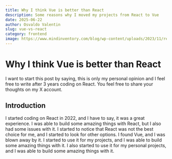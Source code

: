 ```yaml
---
title: Why I think Vue is better than React
description: Some reasons why I moved my projects from React to Vue
date: 2025-06-22
author: Osvaldo Valentin
slug: vue-vs-react
category: frontend
image: https://www.mindinventory.com/blog/wp-content/uploads/2023/11/react-vs-vue.webp
---
```


# Why I think Vue is better than React

I want to start this post by saying, this is only my personal opinion and I feel free to write after 3 years coding on React. You feel free to share your thoughts on my X account.

## Introduction

I started coding on React in 2022, and I have to say, it was a great experience. I was able to build some amazing things with React, but I also had some issues with it. I started to notice that React was not the best choice for me, and I started to look for other options. I found Vue, and I was blown away by it. I started to use it for my projects, and I was able to build some amazing things with it. I also started to use it for my personal projects, and I was able to build some amazing things with it.
